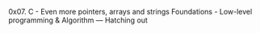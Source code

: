 0x07. C - Even more pointers, arrays and strings Foundations - Low-level programming & Algorithm ― Hatching out
